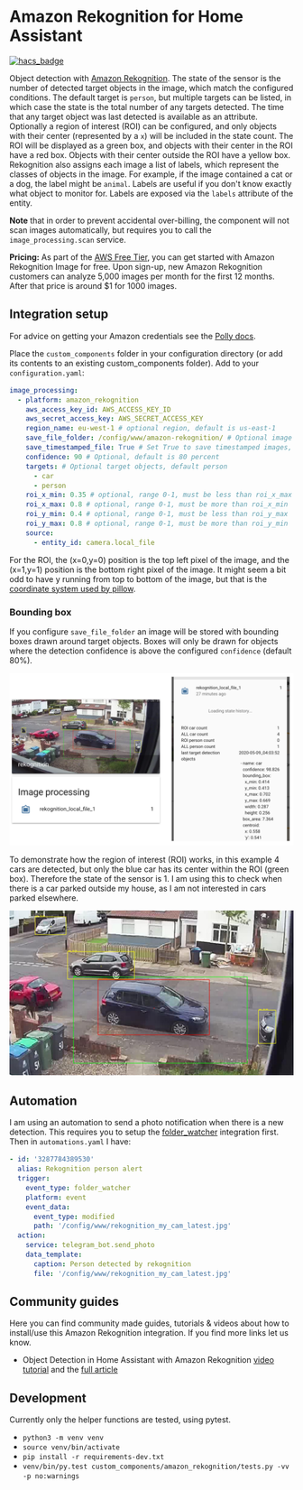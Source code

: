 # Amazon Rekognition for Home Assistant
[![hacs_badge](https://img.shields.io/badge/HACS-Default-orange.svg?style=for-the-badge)](https://github.com/hacs/integration)

Object detection with [Amazon Rekognition](https://aws.amazon.com/rekognition/). The state of the sensor is the number of detected target objects in the image, which match the configured conditions. The default target is `person`, but multiple targets can be listed, in which case the state is the total number of any targets detected. The time that any target object was last detected is available as an attribute. Optionally a region of interest (ROI) can be configured, and only objects with their center (represented by a `x`) will be included in the state count. The ROI will be displayed as a green box, and objects with their center in the ROI have a red box. Objects with their center outside the ROI have a yellow box. Rekognition also assigns each image a list of labels, which represent the classes of objects in the image. For example, if the image contained a cat or a dog, the label might be `animal`. Labels are useful if you don't know exactly what object to monitor for. Labels are exposed via the `labels` attribute of the entity.

**Note** that in order to prevent accidental over-billing, the component will not scan images automatically, but requires you to call the `image_processing.scan` service.

**Pricing:** As part of the [AWS Free Tier](https://aws.amazon.com/rekognition/pricing/), you can get started with Amazon Rekognition Image for free. Upon sign-up, new Amazon Rekognition customers can analyze 5,000 images per month for the first 12 months. After that price is around $1 for 1000 images.

## Integration setup
For advice on getting your Amazon credentials see the [Polly docs](https://www.home-assistant.io/components/tts.amazon_polly/).

Place the `custom_components` folder in your configuration directory (or add its contents to an existing custom_components folder). Add to your `configuration.yaml`:

```yaml
image_processing:
  - platform: amazon_rekognition
    aws_access_key_id: AWS_ACCESS_KEY_ID
    aws_secret_access_key: AWS_SECRET_ACCESS_KEY
    region_name: eu-west-1 # optional region, default is us-east-1
    save_file_folder: /config/www/amazon-rekognition/ # Optional image storage
    save_timestamped_file: True # Set True to save timestamped images, default False
    confidence: 90 # Optional, default is 80 percent
    targets: # Optional target objects, default person
      - car
      - person
    roi_x_min: 0.35 # optional, range 0-1, must be less than roi_x_max
    roi_x_max: 0.8 # optional, range 0-1, must be more than roi_x_min
    roi_y_min: 0.4 # optional, range 0-1, must be less than roi_y_max
    roi_y_max: 0.8 # optional, range 0-1, must be more than roi_y_min
    source:
      - entity_id: camera.local_file
```

For the ROI, the (x=0,y=0) position is the top left pixel of the image, and the (x=1,y=1) position is the bottom right pixel of the image. It might seem a bit odd to have y running from top to bottom of the image, but that is the [coordinate system used by pillow](https://pillow.readthedocs.io/en/3.1.x/handbook/concepts.html#coordinate-system).

### Bounding box
If you configure `save_file_folder` an image will be stored with bounding boxes drawn around target objects. Boxes will only be drawn for objects where the detection confidence is above the configured `confidence` (default 80%).

<p align="center">
<img src="https://github.com/robmarkcole/HASS-amazon-rekognition/blob/master/assets/usage.png" width="800">
</p>

To demonstrate how the region of interest (ROI) works, in this example 4 cars are detected, but only the blue car has its center within the ROI (green box). Therefore the state of the sensor is 1. I am using this to check when there is a car parked outside my house, as I am not interested in cars parked elsewhere.

<p align="center">
<img src="https://github.com/robmarkcole/HASS-amazon-rekognition/blob/master/assets/camera-view.png" width="1000">
</p>

## Automation
I am using an automation to send a photo notification when there is a new detection. This requires you to setup the [folder_watcher](https://www.home-assistant.io/integrations/folder_watcher/) integration first. Then in `automations.yaml` I have:

```yaml
- id: '3287784389530'
  alias: Rekognition person alert
  trigger:
    event_type: folder_watcher
    platform: event
    event_data:
      event_type: modified
      path: '/config/www/rekognition_my_cam_latest.jpg'
  action:
    service: telegram_bot.send_photo
    data_template:
      caption: Person detected by rekognition
      file: '/config/www/rekognition_my_cam_latest.jpg'
```

## Community guides
Here you can find community made guides, tutorials & videos about how to install/use this Amazon Rekognition integration. If you find more links let us know.
* Object Detection in Home Assistant with Amazon Rekognition [video tutorial](https://youtu.be/1G8tnhw2N_Y) and the [full article](https://peyanski.com/amazon-rekognition-in-home-assistant)

## Development
Currently only the helper functions are tested, using pytest.
* `python3 -m venv venv`
* `source venv/bin/activate`
* `pip install -r requirements-dev.txt`
* `venv/bin/py.test custom_components/amazon_rekognition/tests.py -vv -p no:warnings`